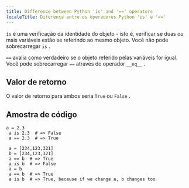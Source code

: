```yaml
---
title: Difference between Python 'is' and '==' operators
localeTitle: Diferença entre os operadores Python 'is' e '=='
---
```

`is` é uma verificação da identidade do objeto - isto é, verificar se duas ou mais variáveis ​​estão se referindo ao mesmo objeto. Você não pode sobrecarregar `is` .

`==` avalia como verdadeiro se o objeto referido pelas variáveis ​​for igual. Você pode sobrecarregar `==` através do operador `__eq__` .

## Valor de retorno

O valor de retorno para ambos seria `True` ou `False` .

## Amostra de código
```
a = 2.3 
 a is 2.3  # => False 
 a == 2.3  # => True 
 
 a = [234,123,321] 
 b = [234,123,321] 
 a == b  # => True 
 a is b  # => False 
 a = b 
 a == b  # => True 
 a is b  # => True, because if we change a, b changes too 

```
